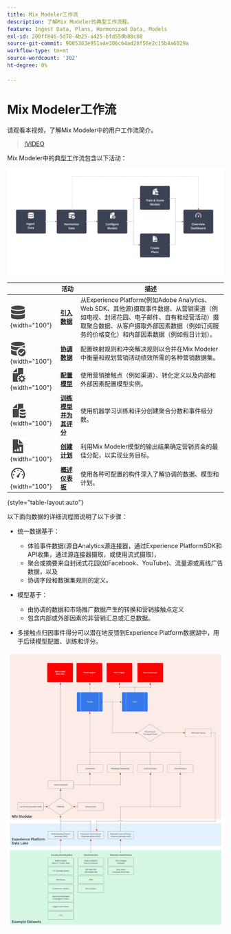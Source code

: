 ```yaml
---
title: Mix Modeler工作流
description: 了解Mix Modeler的典型工作流程。
feature: Ingest Data, Plans, Harmonized Data, Models
exl-id: 200ff846-5d78-4b25-a425-bfd558b88c88
source-git-commit: 9085363e951a4e306c64ad28f56e2c15b4a6029a
workflow-type: tm+mt
source-wordcount: '302'
ht-degree: 0%

---
```


# Mix Modeler工作流

请观看本视频，了解Mix Modeler中的用户工作流简介。

>[!VIDEO](https://video.tv.adobe.com/v/3424854/?learn=on)


Mix Modeler中的典型工作流包含以下活动：

![替换文本](/help/assets//ApplicationWorkflow.svg)

|  | 活动 | 描述 |
|---|---|---|
| ![数据](/help/assets//icons/Data.svg){width="100"} | [**引入数据**](../ingest-data/overview.md) | 从Experience Platform(例如Adobe Analytics、Web SDK、其他源)摄取事件数据、从营销渠道（例如电视、封闭花园、电子邮件、自有和经营活动）摄取聚合数据、从客户摄取外部因素数据（例如订阅服务的价格变化）和内部因素数据（例如假日计划）。 |
| ![DataCheck](/help/assets//icons/DataCheck.svg){width="100"} | [**协调数据**](../harmonize-data/overview.md) | 配置映射规则和冲突解决规则以合并在Mix Modeler中衡量和规划营销活动绩效所需的各种营销数据集。 |
| ![FileConfig](/help/assets//icons/FileGear.svg){width="100"} | [**配置模型**](../models/create.md) | 使用营销接触点（例如渠道）、转化定义以及内部和外部因素配置模型实例。 |
| ![文件数据](/help/assets//icons/FileData.svg){width="100"} | [**训练模型并为其评分**](../models/overview.md) | 使用机器学习训练和评分创建聚合分数和事件级分数。 |
| ![文件图表](/help/assets//icons/FileChart.svg){width="100"} | [**创建计划**](../plans/overview.md) | 利用Mix Modeler模型的输出结果确定营销资金的最佳分配，以实现业务目标。 |
| ![仪表板](/help/assets//icons/Dashboard.svg){width="100"} | [**概述仪表板**](../dashboard/overview.md) | 使用各种可配置的构件深入了解协调的数据、模型和计划。 |

{style="table-layout:auto"}

以下面向数据的详细流程图说明了以下步骤：

* 统一数据基于：

   * 体验事件数据(源自Analytics源连接器，通过Experience PlatformSDK和API收集，通过源连接器摄取，或使用流式摄取)，
   * 聚合或摘要来自封闭式花园(如Facebook、YouTube)、流量源或离线广告数据，以及
   * 协调字段和数据集规则的定义。

* 模型基于：

   * 由协调的数据和市场推广数据产生的转换和营销接触点定义
   * 包含内部或外部因素的非营销汇总或汇总数据。

* 多接触点归因事件得分可以潜在地反馈到Experience Platform数据湖中，用于后续模型配置、训练和评分。

![全面的工作流程](/help/assets//comprehensive-workflow.svg)
